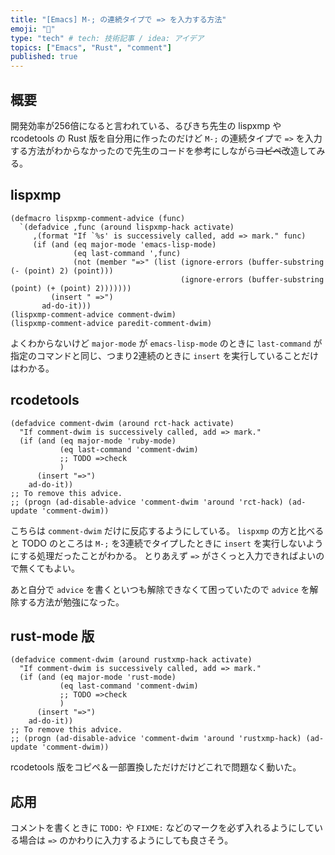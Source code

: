 ```yaml
---
title: "[Emacs] M-; の連続タイプで => を入力する方法"
emoji: "🕌"
type: "tech" # tech: 技術記事 / idea: アイデア
topics: ["Emacs", "Rust", "comment"]
published: true
---
```

## 概要

開発効率が256倍になると言われている、るびきち先生の lispxmp や rcodetools の Rust 版を自分用に作ったのだけど `M-;` の連続タイプで `=>` を入力する方法がわからなかったので先生のコードを参考にしながら~~コピペ~~改造してみる。

## lispxmp

<!-- https://www.emacswiki.org/emacs/download/lispxmp.el -->

```elisp
(defmacro lispxmp-comment-advice (func)
  `(defadvice ,func (around lispxmp-hack activate)
     ,(format "If `%s' is successively called, add => mark." func)
     (if (and (eq major-mode 'emacs-lisp-mode)
              (eq last-command ',func)
              (not (member "=>" (list (ignore-errors (buffer-substring (- (point) 2) (point)))
                                      (ignore-errors (buffer-substring (point) (+ (point) 2)))))))
         (insert " =>")
       ad-do-it)))
(lispxmp-comment-advice comment-dwim)
(lispxmp-comment-advice paredit-comment-dwim)
```

よくわからないけど `major-mode` が `emacs-lisp-mode` のときに `last-command` が指定のコマンドと同じ、つまり2連続のときに `insert` を実行していることだけはわかる。

## rcodetools

<!-- https://gist.github.com/diasjorge/1266897#file-rcodetools-el-L23 -->

```elisp
(defadvice comment-dwim (around rct-hack activate)
  "If comment-dwim is successively called, add => mark."
  (if (and (eq major-mode 'ruby-mode)
           (eq last-command 'comment-dwim)
           ;; TODO =>check
           )
      (insert "=>")
    ad-do-it))
;; To remove this advice.
;; (progn (ad-disable-advice 'comment-dwim 'around 'rct-hack) (ad-update 'comment-dwim))
```

こちらは `comment-dwim` だけに反応するようにしている。
`lispxmp` の方と比べると TODO のところは `M-;` を3連続でタイプしたときに `insert` を実行しないようにする処理だったことがわかる。
とりあえず `=>` がさくっと入力できればよいので無くてもよい。

あと自分で `advice` を書くといつも解除できなくて困っていたので `advice` を解除する方法が勉強になった。

## rust-mode 版

```elisp: 完成
(defadvice comment-dwim (around rustxmp-hack activate)
  "If comment-dwim is successively called, add => mark."
  (if (and (eq major-mode 'rust-mode)
           (eq last-command 'comment-dwim)
           ;; TODO =>check
           )
      (insert "=>")
    ad-do-it))
;; To remove this advice.
;; (progn (ad-disable-advice 'comment-dwim 'around 'rustxmp-hack) (ad-update 'comment-dwim))
```

rcodetools 版をコピペ＆一部置換しただけだけどこれで問題なく動いた。

## 応用

コメントを書くときに `TODO:` や `FIXME:` などのマークを必ず入れるようにしている場合は `=>` のかわりに入力するようにしても良さそう。
